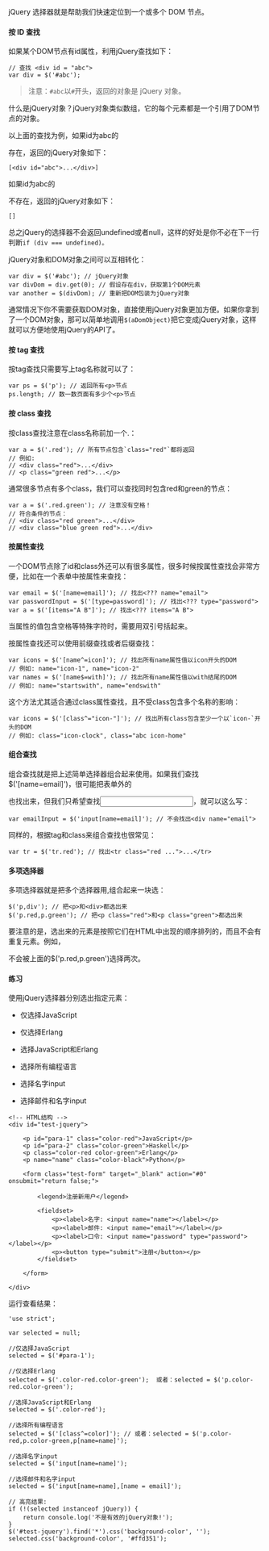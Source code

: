 jQuery 选择器就是帮助我们快速定位到一个或多个 DOM 节点。

#### 按 ID 查找

如果某个DOM节点有id属性，利用jQuery查找如下：

```
// 查找 <div id = "abc">
var div = $('#abc');
```
> 注意：`#abc`以`#`开头，返回的对象是 jQuery 对象。

什么是jQuery对象？jQuery对象类似数组，它的每个元素都是一个引用了DOM节点的对象。

以上面的查找为例，如果id为abc的<div>存在，返回的jQuery对象如下：
```
[<div id="abc">...</div>]
```
如果id为abc的<div>不存在，返回的jQuery对象如下：
```
[]
```
总之jQuery的选择器不会返回undefined或者null，这样的好处是你不必在下一行判断`if (div === undefined)。`

jQuery对象和DOM对象之间可以互相转化：

```
var div = $('#abc'); // jQuery对象
var divDom = div.get(0); // 假设存在div，获取第1个DOM元素
var another = $(divDom); // 重新把DOM包装为jQuery对象
```
通常情况下你不需要获取DOM对象，直接使用jQuery对象更加方便。如果你拿到了一个DOM对象，那可以简单地调用`$(aDomObject)`把它变成jQuery对象，这样就可以方便地使用jQuery的API了。



#### 按 tag 查找
按tag查找只需要写上tag名称就可以了：
```
var ps = $('p'); // 返回所有<p>节点
ps.length; // 数一数页面有多少个<p>节点
```

#### 按 class 查找
按class查找注意在class名称前加一个.：
```
var a = $('.red'); // 所有节点包含`class="red"`都将返回
// 例如:
// <div class="red">...</div>
// <p class="green red">...</p>
```
通常很多节点有多个class，我们可以查找同时包含red和green的节点：
```
var a = $('.red.green'); // 注意没有空格！
// 符合条件的节点：
// <div class="red green">...</div>
// <div class="blue green red">...</div>
```

#### 按属性查找

一个DOM节点除了id和class外还可以有很多属性，很多时候按属性查找会非常方便，比如在一个表单中按属性来查找：
```
var email = $('[name=email]'); // 找出<??? name="email">
var passwordInput = $('[type=password]'); // 找出<??? type="password">
var a = $('[items="A B"]'); // 找出<??? items="A B">
```
当属性的值包含空格等特殊字符时，需要用双引号括起来。

按属性查找还可以使用前缀查找或者后缀查找：
```
var icons = $('[name^=icon]'); // 找出所有name属性值以icon开头的DOM
// 例如: name="icon-1", name="icon-2"
var names = $('[name$=with]'); // 找出所有name属性值以with结尾的DOM
// 例如: name="startswith", name="endswith"
```
这个方法尤其适合通过class属性查找，且不受class包含多个名称的影响：

```
var icons = $('[class^="icon-"]'); // 找出所有class包含至少一个以`icon-`开头的DOM
// 例如: class="icon-clock", class="abc icon-home"
```

#### 组合查找

组合查找就是把上述简单选择器组合起来使用。如果我们查找$('[name=email]')，很可能把表单外的<div name="email">也找出来，但我们只希望查找<input>，就可以这么写：
```
var emailInput = $('input[name=email]'); // 不会找出<div name="email">
```

同样的，根据tag和class来组合查找也很常见：
```
var tr = $('tr.red'); // 找出<tr class="red ...">...</tr>
```

#### 多项选择器

多项选择器就是把多个选择器用,组合起来一块选：

```
$('p,div'); // 把<p>和<div>都选出来
$('p.red,p.green'); // 把<p class="red">和<p class="green">都选出来
```
要注意的是，选出来的元素是按照它们在HTML中出现的顺序排列的，而且不会有重复元素。例如，<p class="red green">不会被上面的$('p.red,p.green')选择两次。


#### 练习

使用jQuery选择器分别选出指定元素：

- 仅选择JavaScript

- 仅选择Erlang

- 选择JavaScript和Erlang

- 选择所有编程语言

- 选择名字input

- 选择邮件和名字input
```
<!-- HTML结构 -->
<div id="test-jquery">

    <p id="para-1" class="color-red">JavaScript</p>
    <p id="para-2" class="color-green">Haskell</p>
    <p class="color-red color-green">Erlang</p>
    <p name="name" class="color-black">Python</p>
    
    <form class="test-form" target="_blank" action="#0" onsubmit="return false;">
    
        <legend>注册新用户</legend>
        
        <fieldset>
            <p><label>名字: <input name="name"></label></p>
            <p><label>邮件: <input name="email"></label></p>
            <p><label>口令: <input name="password" type="password"></label></p>
            <p><button type="submit">注册</button></p>
        </fieldset>
        
    </form>
    
</div>
```

运行查看结果：

```
'use strict';

var selected = null;

//仅选择JavaScript
selected = $('#para-1');

//仅选择Erlang
selected = $('.color-red.color-green');  或者：selected = $('p.color-red.color-green');

//选择JavaScript和Erlang
selected = $('.color-red');

//选择所有编程语言
selected = $('[class^=color]'); // 或者：selected = $('p.color-red,p.color-green,p[name=name]');

//选择名字input
selected = $('input[name=name]');

//选择邮件和名字input
selected = $('input[name=name],[name = email]');

// 高亮结果:
if (!(selected instanceof jQuery)) {
    return console.log('不是有效的jQuery对象!');
}
$('#test-jquery').find('*').css('background-color', '');
selected.css('background-color', '#ffd351');
```
